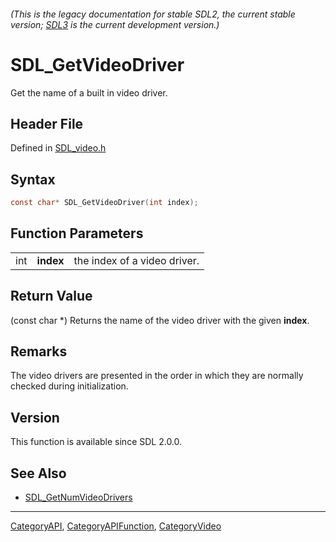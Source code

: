 ###### (This is the legacy documentation for stable SDL2, the current stable version; [SDL3](https://wiki.libsdl.org/SDL3/) is the current development version.)
# SDL_GetVideoDriver

Get the name of a built in video driver.

## Header File

Defined in [SDL_video.h](https://github.com/libsdl-org/SDL/blob/SDL2/include/SDL_video.h)

## Syntax

```c
const char* SDL_GetVideoDriver(int index);
```

## Function Parameters

|     |           |                              |
| --- | --------- | ---------------------------- |
| int | **index** | the index of a video driver. |

## Return Value

(const char *) Returns the name of the video driver with the given
**index**.

## Remarks

The video drivers are presented in the order in which they are normally
checked during initialization.

## Version

This function is available since SDL 2.0.0.

## See Also

- [SDL_GetNumVideoDrivers](SDL_GetNumVideoDrivers)

----
[CategoryAPI](CategoryAPI), [CategoryAPIFunction](CategoryAPIFunction), [CategoryVideo](CategoryVideo)

